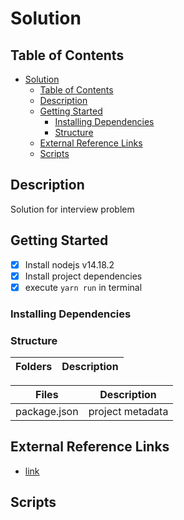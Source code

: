 # Solution

## Table of Contents

- [Solution](#solution)
  - [Table of Contents](#table-of-contents)
  - [Description](#description)
  - [Getting Started](#getting-started)
    - [Installing Dependencies](#installing-dependencies)
    - [Structure](#structure)
  - [External Reference Links](#external-reference-links)
  - [Scripts](#scripts)

## Description

Solution for interview problem

## Getting Started

- [x] Install nodejs v14.18.2
- [x] Install project dependencies
- [x] execute `yarn run` in terminal

### Installing Dependencies

### Structure

| Folders | Description |
| ------- | ----------- |

| Files        | Description      |
| ------------ | ---------------- |
| package.json | project metadata |

## External Reference Links

- [link](to)

## Scripts